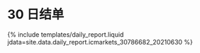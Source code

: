# 30 日结单

{% include  templates/daily_report.liquid jdata=site.data.daily_report.icmarkets_30786682_20210630 %}